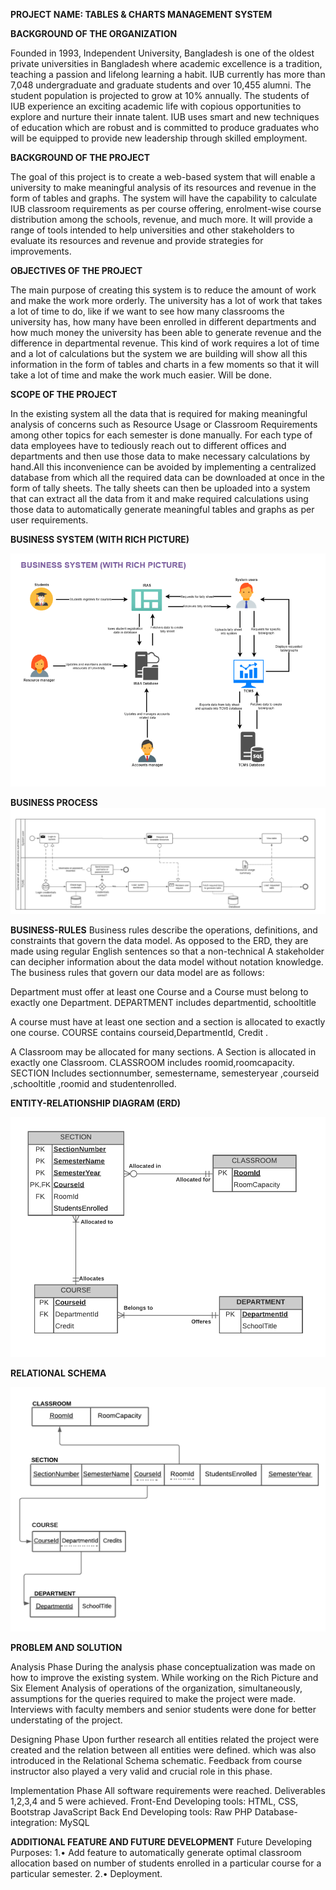 **PROJECT NAME: TABLES & CHARTS MANAGEMENT SYSTEM**

**BACKGROUND OF THE ORGANIZATION**

Founded in 1993, Independent University, Bangladesh is one of the oldest private universities in Bangladesh where academic excellence is a tradition, teaching a passion and lifelong learning a habit. IUB currently has more than 7,048 undergraduate and graduate students and over 10,455 alumni. The student population is projected to grow at 10% annually. The students of IUB experience an exciting academic life with copious opportunities to explore and nurture their innate talent.
IUB uses smart and new techniques of education which are robust and is committed to produce graduates who will be equipped to provide new leadership through skilled employment.

**BACKGROUND OF THE PROJECT**

The goal of this project is to create a web-based system that will enable a university to make meaningful analysis of its resources and revenue in the form of tables and graphs. The system will have the capability to calculate IUB classroom requirements as per course offering, enrolment-wise course distribution among the schools, revenue, and much more. 
It will provide a range of tools intended to help universities and other stakeholders to evaluate its resources and revenue and provide strategies for improvements.


**OBJECTIVES OF THE PROJECT**

The main purpose of creating this system is to reduce the amount of work and make the work more orderly. The university has a lot of work that takes a lot of time to do, like if we want to see how many classrooms the university has, how many have been enrolled in different departments and how much money the university has been able to generate revenue and the difference in departmental revenue. This kind of work requires a lot of time and a lot of calculations but the system we are building will show all this information in the form of tables and charts in a few moments so that it will take a lot of time and make the work much easier. Will be done.

**SCOPE OF THE PROJECT**

In the existing system all the data that is required for making meaningful analysis of concerns such as Resource Usage or Classroom Requirements among other topics for each semester is done manually. For each type of data employees have to tediously reach out to different offices and departments and then use those data to make necessary calculations by hand.All this inconvenience can be avoided by implementing a centralized database from which all the required data can be downloaded at once in the form of tally sheets. The tally sheets can then be uploaded into a system that can extract all the data from it and make required calculations using those data to automatically generate meaningful tables and graphs as per user requirements.

**BUSINESS SYSTEM (WITH RICH PICTURE)**

![alt text](https://github.com/Nakib00/University_Analysis_System/blob/main/Repost%20File/business%20system%20with%20rich%20picture.PNG?raw=true)

**BUSINESS PROCESS** 
![alt text](https://github.com/Nakib00/University_Analysis_System/blob/main/Repost%20File/process%20diagram.PNG?raw=true)

**BUSINESS-RULES**
Business rules describe the operations, definitions, and constraints that govern the data model. As opposed to the ERD, they are made using regular English sentences so that a non-technical A stakeholder can decipher information about the data model without notation knowledge. The business rules that govern our data model are as follows:   

Department must offer at least one Course and a Course must belong to exactly one Department. DEPARTMENT includes departmentid, schooltitle 

A course must have at least one section and a section is allocated to exactly one course. COURSE contains courseid,DepartmentId, Credit . 

A Classroom may be allocated for many sections. A Section is allocated in exactly one Classroom. CLASSROOM includes roomid,roomcapacity. SECTION Includes sectionnumber, semestername, semesteryear ,courseid ,schooltitle ,roomid and studentenrolled.

**ENTITY-RELATIONSHIP DIAGRAM (ERD)**

![alt text](https://github.com/Nakib00/University_Analysis_System/blob/main/Repost%20File/RED.png?raw=true)

**RELATIONAL SCHEMA**

![alt text](https://github.com/Nakib00/University_Analysis_System/blob/main/Repost%20File/Relational%20schema%20diagram.png?raw=true)

**PROBLEM AND SOLUTION**

Analysis Phase 
During the analysis phase conceptualization was made on how to improve the existing system. While working on the Rich Picture and Six Element Analysis of operations of the organization, simultaneously, assumptions for the queries required to make the project were made. Interviews with faculty members and senior students were done for better understating of the project. 

Designing Phase 
Upon further research all entities related the project were created and the relation between all entities were defined. which was also introduced in the Relational Schema schematic. Feedback from course instructor also played a very valid and crucial role in this phase. 

Implementation Phase 
All software requirements were reached. Deliverables 1,2,3,4 and 5 were achieved. 
Front-End Developing tools: HTML, CSS, Bootstrap JavaScript 
Back End Developing tools: Raw PHP 
Database-integration: MySQL

**ADDITIONAL FEATURE AND FUTURE DEVELOPMENT**
Future Developing Purposes:
1.•	Add feature to automatically generate optimal classroom allocation based on number of students enrolled in a particular course for a particular semester. 
2.•	Deployment.



